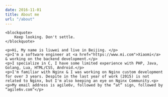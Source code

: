```yaml
---
date: 2016-11-01
title: About me
url: "/about"
---
```





    <blockquote>
        Keep looking. Don't settle.
    </blockquote>
<!--more-->

	<p>Hi, My name is liuwei and live in Beijing. </p>
	<p>I'm a software engineer at <a href="https://www.mi.com">Xiaomi</a> & working on the backend development.</p>
	<p>I specialize in C, I have some limited experience with PHP, Java, Golang, Lua, HTML/CSS, Android.</p>
	<p>I'm familiar with Nginx & I was working on Nginx custom development for over 3 years. Despite in the last year of work (2015) is not related to Nginx, but I'm also keeping an eye on Nginx Community.<p>
	<p>My email address is agile6v, followed by the “at” sign, followed by “agile6v.com”</p>


